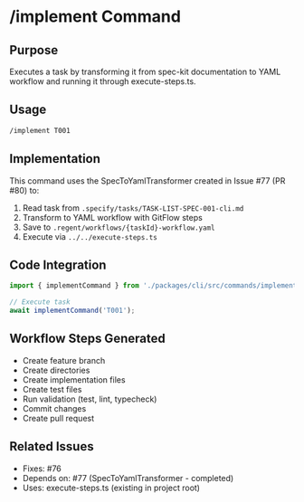 # /implement Command

## Purpose
Executes a task by transforming it from spec-kit documentation to YAML workflow and running it through execute-steps.ts.

## Usage
```bash
/implement T001
```

## Implementation

This command uses the SpecToYamlTransformer created in Issue #77 (PR #80) to:

1. Read task from `.specify/tasks/TASK-LIST-SPEC-001-cli.md`
2. Transform to YAML workflow with GitFlow steps
3. Save to `.regent/workflows/{taskId}-workflow.yaml`
4. Execute via `../../execute-steps.ts`

## Code Integration

```javascript
import { implementCommand } from './packages/cli/src/commands/implement.js';

// Execute task
await implementCommand('T001');
```

## Workflow Steps Generated

- Create feature branch
- Create directories
- Create implementation files
- Create test files
- Run validation (test, lint, typecheck)
- Commit changes
- Create pull request

## Related Issues

- Fixes: #76
- Depends on: #77 (SpecToYamlTransformer - completed)
- Uses: execute-steps.ts (existing in project root)